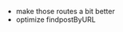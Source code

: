 <!-- - make submit post feature -->
<!-- - add login avatar instead of signup/login for logined users -->
<!-- - add sessions -->
<!-- - add rich text editor for writing posts -->
<!-- - make a dropdown to login avatar which shows logout, write post, etc.. -->
<!-- - sanitize user posts -->
<!-- - pass user with post -->
<!-- - add tooltip for user to tell them drag and drop images work. -->
<!-- - comments are not working yet -->
<!-- - populate user from req.user instead of hidden input -->
<!-- - claps feature -->

- make those routes a bit better
- optimize findpostByURL
